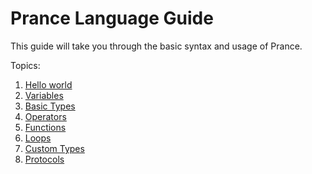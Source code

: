 # Prance Language Guide

This guide will take you through the basic syntax and usage of Prance.

Topics:
1. [Hello world](./hello-world.md)
1. [Variables](./variables.md)
1. [Basic Types](./basic-types.md)
1. [Operators](./operators.md)
1. [Functions](./functions.md)
1. [Loops](./loops-and-branches.md)
1. [Custom Types](./custom-types.md)
1. [Protocols](./protocols.md)
